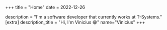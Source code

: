 +++
title = "Home"
date = 2022-12-26

description = "I'm a software developer that currently works at T-Systems."
[extra]
description_title = "Hi, I'm Vinicius 😁"
name="Vinicius"
+++

 

